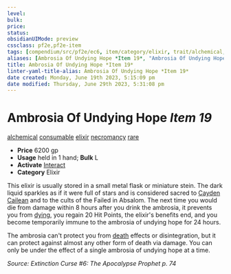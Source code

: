 ```yaml
---
level:
bulk:
price:
status:
obsidianUIMode: preview
cssclass: pf2e,pf2e-item
tags: [compendium/src/pf2e/ec6, item/category/elixir, trait/alchemical, trait/consumable, trait/elixir, trait/necromancy, trait/rare]
aliases: [Ambrosia Of Undying Hope *Item 19*, "Ambrosia Of Undying Hope"]
title: Ambrosia Of Undying Hope *Item 19*
linter-yaml-title-alias: Ambrosia Of Undying Hope *Item 19*
date created: Monday, June 19th 2023, 5:15:09 pm
date modified: Thursday, June 29th 2023, 5:31:08 pm
---
```


# Ambrosia Of Undying Hope *Item 19*

[alchemical](rules/traits/alchemical.md) [consumable](rules/traits/consumable.md) [elixir](rules/traits/elixir.md) [necromancy](rules/traits/necromancy.md) [rare](rules/traits/rare.md)  

- **Price** 6200 gp
- **Usage** held in 1 hand; **Bulk** L
- **Activate** [Interact](rules/actions/interact.md)
- **Category** Elixir

This elixir is usually stored in a small metal flask or miniature stein. The dark liquid sparkles as if it were full of stars and is considered sacred to [Cayden Cailean](compendium/setting/deities/cayden-cailean.md) and to the cults of the Failed in Absalom. The next time you would die from damage within 8 hours after you drink the ambrosia, it prevents you from [dying](rules/conditions.md#Dying), you regain 20 Hit Points, the elixir's benefits end, and you become temporarily immune to the ambrosia of undying hope for 24 hours.

The ambrosia can't protect you from [death](rules/traits/death.md) effects or disintegration, but it can protect against almost any other form of death via damage. You can only be under the effect of a single ambrosia of undying hope at a time.

*Source: Extinction Curse #6: The Apocalypse Prophet p. 74*

